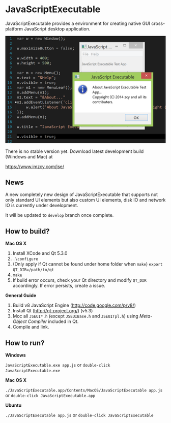 JavaScriptExecutable
====================

JavaScriptExecutable provides a environment for creating native GUI cross-platform JavaScript desktop application.

<img src="doc/images/jse.png?raw=true" alt="Screen Shot" width="522px" />

There is no stable version yet. Download latest development build (Windows and Mac) at

https://www.imzcy.com/jse/

News
--------------------

A new completely new design of JavaScriptExecutable that supports not only standard UI elements but also custom UI elements, disk IO and network IO is currently under development.

It will be updated to `develop` branch once complete.

How to build?
--------------------

**Mac OS X**

1. Install XCode and Qt 5.3.0
2. `.\configure`
3. (Only apply if Qt cannot be found under home folder when `make`) `export QT_DIR=/path/to/qt`
4. `make`
5. If build error occurs, check your Qt directory and modify `QT_DIR` accordingly. If error persists, create a issue.
 
**General Guide**

1. Build v8 JavaScript Engine (http://code.google.com/p/v8/)
2. Install Qt (http://qt-project.org/) (v5.3)
3. Moc all `JSEUI*.h` (except `JSEUIBase.h` and `JSEUITpl.h`) using *Meta-Object Compiler* included in Qt.
4. Compile and link.

How to run?
--------------------

**Windows** 

`JavaScriptExecutable.exe app.js` or `double-click JavaScriptExecutable.exe`

**Mac OS X**

`./JavaScriptExecutable.app/Contents/MacOS/JavaScriptExecutable app.js` or `double-click JavaScriptExecutable.app`

**Ubuntu**

`./JavaScriptExecutable app.js` or `double-click JavaScriptExecutable`
